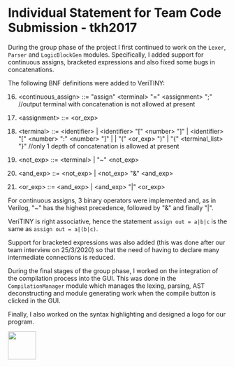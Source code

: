 # Individual Statement for Team Code Submission - tkh2017

During the group phase of the project I first continued to work on the `Lexer`, `Parser` and `LogicBlockGen` modules. Specifically, I added support for continuous assigns, bracketed expressions and also fixed some bugs in concatenations. 

The following BNF definitions were added to VeriTINY: 

16. \<continuous_assign> ::= "assign" \<terminal> "=" \<assignment> ";" //output terminal with concatenation is not allowed at present

17. \<assignment> ::= \<or_exp> 

18. \<terminal> ::= \<identifier> | \<identifier> "\[" \<number> "]" | \<identifier> "\[" \<number> ":" \<number> "\]" |  | "(" \<or_exp> ")" | "{" \<terminal_list> "}" //only 1 depth of concatenation is allowed at present

19. \<not_exp> ::= \<terminal> | "~" \<not_exp> 

20. \<and_exp> ::= \<not_exp> | \<not_exp> "&" \<and_exp>

21. \<or_exp> ::= \<and_exp> | \<and_exp> "|" \<or_exp>

For continuous assigns, 3 binary operators were implemented and, as in Verilog, "~" has the highest precedence, followed by "&" and finally "|". 

VeriTINY is right associative, hence the statement `assign out = a|b|c` is the same as `assign out = a|(b|c)`.

Support for bracketed expressions was also added (this was done after our team interview on 25/3/2020) so that the need of having to declare many intermediate connections is reduced.  

During the final stages of the group phase, I worked on the integration of the compilation process into the GUI. This was done in the `CompilationManager` module which manages the lexing, parsing, AST deconstructing and module generating work when the compile button is clicked in the GUI.  

Finally, I also worked on the syntax highlighting and designed a logo for our program. 

<img src="https://github.com/channen2/Verilog2/blob/master/visual.png" width="64" height="64">